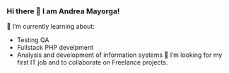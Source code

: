 ### Hi there 👋 I am Andrea Mayorga! 

🌱 I’m currently learning about:
- Testing QA
- Fullstack PHP develpment
- Analysis and development of information systems
👯 I’m looking for my first IT job and to collaborate on Freelance projects.

